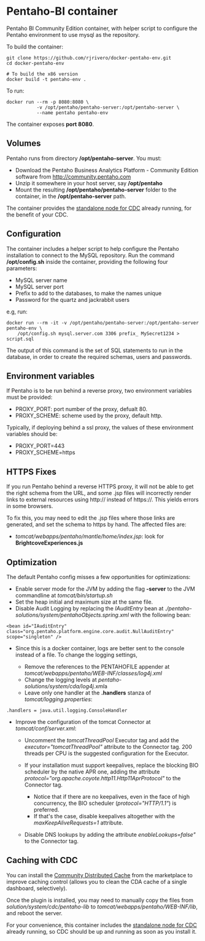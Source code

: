 Pentaho-BI container
====================

Pentaho BI Community Edition container, with helper script to configure the Pentaho environment to use mysql as the repository.

To build the container:

```
git clone https://github.com/rjrivero/docker-pentaho-env.git
cd docker-pentaho-env

# To build the x86 version
docker build -t pentaho-env .
```

To run:

```
docker run --rm -p 8080:8080 \
           -v /opt/pentaho/pentaho-server:/opt/pentaho-server \
           --name pentaho pentaho-env
```

The container exposes **port 8080**.

Volumes
-------

Pentaho runs from directory **/opt/pentaho-server**. You must:

  - Download the Pentaho Business Analytics Platform - Community Edition software from http://community.pentaho.com
  - Unzip it somewhere in your host server, say **/opt/pentaho**
  - Mount the resulting **/opt/pentaho/pentaho-server** folder to the container, in the **/opt/pentaho-server** path.

The container provides the [standalone node for CDC](http://ci.pentaho.com/job/pentaho-cdc-5x/lastSuccessfulBuild/artifact/cdc-pentaho5/dist/cdc-pentaho5-redist-SNAPSHOT.zip) already running, for the benefit of your CDC.

Configuration
-------------

The container includes a helper script to help configure the Pentaho installation to connect to the MySQL repository. Run the command **/opt/config.sh** inside the container, providing the following four parameters:

  - MySQL server name
  - MySQL server port
  - Prefix to add to the databases, to make the names unique
  - Password for the quartz and jackrabbit users

e.g, run:

```
docker run --rm -it -v /opt/pentaho/pentaho-server:/opt/pentaho-server pentaho-env \
    /opt/config.sh mysql.server.com 3306 prefix_ MySecret1234 > script.sql
```

The output of this command is the set of SQL statements to run in the database, in order to create the required schemas, users and passwords.

Environment variables
---------------------

If Pentaho is to be run behind a reverse proxy, two environment variables must be provided:

  - PROXY_PORT: port number of the proxy, defualt 80.
  - PROXY_SCHEME: scheme used by the proxy, default http.

Typically, if deploying behind a ssl proxy, the values of these environment variables should be:

  - PROXY_PORT=443
  - PROXY_SCHEME=https

HTTPS Fixes
-----------

If you run Pentaho behind a reverse HTTPS proxy, it will not be able to get the right schema from the URL, and some .jsp files will incorrectly render links to external resources using http:// instead of https://. This yields errors in some browsers.

To fix this, you may need to edit the .jsp files where those links are generated, and set the schema to https by hand. The affected files are:

  - *tomcat/webapps/pentaho/mantle/home/index.jsp*: look for **BrightcoveExperiences.js**

Optimization
------------

The default Pentaho config misses a few opportunities for optimizations:

  - Enable server mode for the JVM by adding the flag **-server** to the JVM commandline at *tomcat/bin/startup.sh*
  - Set the heap initial and maximum size at the same file.
  - Disable Audit Logging by replacing the *IAuditEntry* bean at *./pentaho-solutions/system/pentahoObjects.spring.xml* with the following bean:

```
<bean id="IAuditEntry" class="org.pentaho.platform.engine.core.audit.NullAuditEntry" scope="singleton" />
```

  - Since this is a docker container, logs are better sent to the console instead of a file. To change the logging settings,

    - Remove the references to the PENTAHOFILE appender at *tomcat/webapps/pentaho/WEB-INF/classes/log4j.xml*
    - Change the logging levels at *pentaho-solutions/system/cda/log4j.xml*a
    - Leave only one handler at the **.handlers** stanza of *tomcat/logging.properties*:

```
.handlers = java.util.logging.ConsoleHandler

```


  - Improve the configuration of the tomcat Connector at *tomcat/conf/server.xml*:

    - Uncomment the *tomcatThreadPool* Executor tag and add the *executor="tomcatThreadPool"* attribute to the Connector tag. 200 threads per CPU is the suggested configuration for the Executor.
    - If your installation must support keepalives, replace the blocking BIO scheduler by the native APR one, adding the attribute *protocol="org.apache.coyote.http11.Http11AprProtocol"* to the Connector tag.

      - Notice that if there are no keepalives, even in the face of high concurrency, the BIO scheduler (*protocol="HTTP/1.1"*) is preferred.
      - If that's the case, disable keepalives altogether with the *maxKeepAliveRequests=1* attribute.

    - Disable DNS lookups by adding the attribute *enableLookups=false"* to the Connector tag.

Caching with CDC
----------------

You can install the [Community Distributed Cache](http://pedroalves-bi.blogspot.com.es/2012/05/cdc-community-distributed-cache.html) from the marketplace to improve caching control (allows you to clean the CDA cache of a single dashboard, selectively).

Once the plugin is installed, you may need to manually copy the files from *solution/system/cdc/pentaho-lib* to *tomcat/webapps/pentaho/WEB-INF/lib*, and reboot the server.

For your convenience, this container includes the [standalone node for CDC](http://ci.pentaho.com/job/pentaho-cdc-5x/lastSuccessfulBuild/artifact/cdc-pentaho5/dist/cdc-pentaho5-redist-SNAPSHOT.zip) already running, so CDC should be up and running as soon as you install it.

